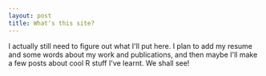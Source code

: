 ```yaml
---
layout: post
title: What's this site?
---
```


I actually still need to figure out what I'll put here. I plan to add my resume and some words about my work and publications, and then maybe I'll make a few posts about cool R stuff I've learnt. We shall see!